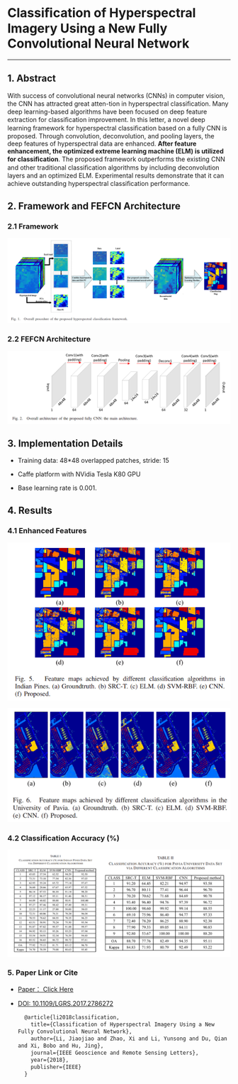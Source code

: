 
# Classiﬁcation of Hyperspectral Imagery Using a New Fully Convolutional Neural Network

-------------------

## 1. Abstract
With success of convolutional neural networks (CNNs) in computer vision, the CNN has attracted great atten-tion in hyperspectral classiﬁcation. Many deep learning-based algorithms have been focused on deep feature extraction for classiﬁcation improvement. In this letter, a novel deep learning framework for hyperspectral classiﬁcation based on a fully CNN is proposed. Through convolution, deconvolution, and pooling layers, the deep features of hyperspectral data are enhanced. **After feature enhancement, the optimized extreme learning machine (ELM) is utilized for classiﬁcation**. The proposed framework outperforms the existing CNN and other traditional classiﬁcation algorithms by including deconvolution layers and an optimized ELM. Experimental results demonstrate that it can achieve outstanding hyperspectral classiﬁcation performance.

## 2. Framework and FEFCN Architecture

### 2.1 Framework

![Framework](images/Framework.png)

### 2.2 FEFCN Architecture

![Architecture](images/Architecture.png)

## 3. Implementation Details

* Training data: 48*48 overlapped patches, stride: 15


* Caffe platform with NVidia Tesla K80 GPU


* Base learning rate is 0.001.

## 4. Results

### 4.1 Enhanced Features

![Indian_pine](images/Indian_pine_feature.png)


![Pavia](images/Pavia_feature.png)

### 4.2 Classification Accuracy (%)

![accuracy](images/accuracy.png)

### 5. Paper Link or Cite

* [Paper： Click Here](http://ieeexplore.ieee.org/document/8249752/)  

* [DOI: 10.1109/LGRS.2017.2786272](http://ieeexplore.ieee.org/document/8249752/)


        @article{li2018classification,
          title={Classification of Hyperspectral Imagery Using a New Fully Convolutional Neural Network},
          author={Li, Jiaojiao and Zhao, Xi and Li, Yunsong and Du, Qian and Xi, Bobo and Hu, Jing},
          journal={IEEE Geoscience and Remote Sensing Letters},
          year={2018},
          publisher={IEEE}
        }

